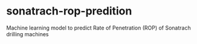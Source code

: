 # sonatrach-rop-predition
Machine learning model to predict Rate of Penetration (ROP) of Sonatrach drilling machines
